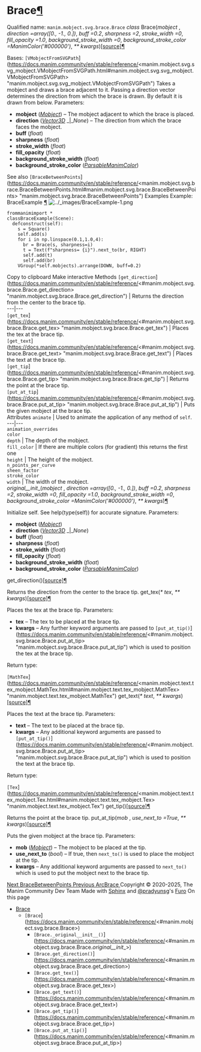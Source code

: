 # Brace[¶](https://docs.manim.community/en/stable/reference/<#brace> "Link to this heading")
Qualified name: `manim.mobject.svg.brace.Brace`
_class_ Brace(_mobject_ , _direction =array([0., -1., 0.])_, _buff =0.2_, _sharpness =2_, _stroke_width =0_, _fill_opacity =1.0_, _background_stroke_width =0_, _background_stroke_color =ManimColor('#000000')_, _** kwargs_)[[source]](https://docs.manim.community/en/stable/reference/<../_modules/manim/mobject/svg/brace.html#Brace>)[¶](https://docs.manim.community/en/stable/reference/<#manim.mobject.svg.brace.Brace> "Link to this definition")
    
Bases: `[VMobjectFromSVGPath`](https://docs.manim.community/en/stable/reference/<manim.mobject.svg.svg_mobject.VMobjectFromSVGPath.html#manim.mobject.svg.svg_mobject.VMobjectFromSVGPath> "manim.mobject.svg.svg_mobject.VMobjectFromSVGPath")
Takes a mobject and draws a brace adjacent to it.
Passing a direction vector determines the direction from which the brace is drawn. By default it is drawn from below.
Parameters:
    
  * **mobject** ([_Mobject_](https://docs.manim.community/en/stable/reference/<manim.mobject.mobject.Mobject.html#manim.mobject.mobject.Mobject> "manim.mobject.mobject.Mobject")) – The mobject adjacent to which the brace is placed.
  * **direction** ([_Vector3D_](https://docs.manim.community/en/stable/reference/<manim.typing.html#manim.typing.Vector3D> "manim.typing.Vector3D") _|__None_) – The direction from which the brace faces the mobject.
  * **buff** (_float_)
  * **sharpness** (_float_)
  * **stroke_width** (_float_)
  * **fill_opacity** (_float_)
  * **background_stroke_width** (_float_)
  * **background_stroke_color** ([_ParsableManimColor_](https://docs.manim.community/en/stable/reference/<manim.utils.color.core.html#manim.utils.color.core.ParsableManimColor> "manim.utils.color.core.ParsableManimColor"))


See also
`[BraceBetweenPoints`](https://docs.manim.community/en/stable/reference/<manim.mobject.svg.brace.BraceBetweenPoints.html#manim.mobject.svg.brace.BraceBetweenPoints> "manim.mobject.svg.brace.BraceBetweenPoints")
Examples
Example: BraceExample [¶](https://docs.manim.community/en/stable/reference/<#braceexample>)
![../_images/BraceExample-1.png](https://docs.manim.community/en/stable/_images/BraceExample-1.png)
```
frommanimimport *
classBraceExample(Scene):
  defconstruct(self):
    s = Square()
    self.add(s)
    for i in np.linspace(0.1,1.0,4):
      br = Brace(s, sharpness=i)
      t = Text(f"sharpness= {i}").next_to(br, RIGHT)
      self.add(t)
      self.add(br)
    VGroup(*self.mobjects).arrange(DOWN, buff=0.2)

```
Copy to clipboard
Make interactive
Methods
`[get_direction`](https://docs.manim.community/en/stable/reference/<#manim.mobject.svg.brace.Brace.get_direction> "manim.mobject.svg.brace.Brace.get_direction") | Returns the direction from the center to the brace tip.  
---|---  
`[get_tex`](https://docs.manim.community/en/stable/reference/<#manim.mobject.svg.brace.Brace.get_tex> "manim.mobject.svg.brace.Brace.get_tex") | Places the tex at the brace tip.  
`[get_text`](https://docs.manim.community/en/stable/reference/<#manim.mobject.svg.brace.Brace.get_text> "manim.mobject.svg.brace.Brace.get_text") | Places the text at the brace tip.  
`[get_tip`](https://docs.manim.community/en/stable/reference/<#manim.mobject.svg.brace.Brace.get_tip> "manim.mobject.svg.brace.Brace.get_tip") | Returns the point at the brace tip.  
`[put_at_tip`](https://docs.manim.community/en/stable/reference/<#manim.mobject.svg.brace.Brace.put_at_tip> "manim.mobject.svg.brace.Brace.put_at_tip") | Puts the given mobject at the brace tip.  
Attributes
`animate` | Used to animate the application of any method of `self`.  
---|---  
`animation_overrides`  
`color`  
`depth` | The depth of the mobject.  
`fill_color` | If there are multiple colors (for gradient) this returns the first one  
`height` | The height of the mobject.  
`n_points_per_curve`  
`sheen_factor`  
`stroke_color`  
`width` | The width of the mobject.  
_original__init__(_mobject_ , _direction =array([0., -1., 0.])_, _buff =0.2_, _sharpness =2_, _stroke_width =0_, _fill_opacity =1.0_, _background_stroke_width =0_, _background_stroke_color =ManimColor('#000000')_, _** kwargs_)[¶](https://docs.manim.community/en/stable/reference/<#manim.mobject.svg.brace.Brace._original__init__> "Link to this definition")
    
Initialize self. See help(type(self)) for accurate signature.
Parameters:
    
  * **mobject** ([_Mobject_](https://docs.manim.community/en/stable/reference/<manim.mobject.mobject.Mobject.html#manim.mobject.mobject.Mobject> "manim.mobject.mobject.Mobject"))
  * **direction** ([_Vector3D_](https://docs.manim.community/en/stable/reference/<manim.typing.html#manim.typing.Vector3D> "manim.typing.Vector3D") _|__None_)
  * **buff** (_float_)
  * **sharpness** (_float_)
  * **stroke_width** (_float_)
  * **fill_opacity** (_float_)
  * **background_stroke_width** (_float_)
  * **background_stroke_color** ([_ParsableManimColor_](https://docs.manim.community/en/stable/reference/<manim.utils.color.core.html#manim.utils.color.core.ParsableManimColor> "manim.utils.color.core.ParsableManimColor"))


get_direction()[[source]](https://docs.manim.community/en/stable/reference/<../_modules/manim/mobject/svg/brace.html#Brace.get_direction>)[¶](https://docs.manim.community/en/stable/reference/<#manim.mobject.svg.brace.Brace.get_direction> "Link to this definition")
    
Returns the direction from the center to the brace tip.
get_tex(_* tex_, _** kwargs_)[[source]](https://docs.manim.community/en/stable/reference/<../_modules/manim/mobject/svg/brace.html#Brace.get_tex>)[¶](https://docs.manim.community/en/stable/reference/<#manim.mobject.svg.brace.Brace.get_tex> "Link to this definition")
    
Places the tex at the brace tip.
Parameters:
    
  * **tex** – The tex to be placed at the brace tip.
  * **kwargs** – Any further keyword arguments are passed to `[put_at_tip()`](https://docs.manim.community/en/stable/reference/<#manim.mobject.svg.brace.Brace.put_at_tip> "manim.mobject.svg.brace.Brace.put_at_tip") which is used to position the tex at the brace tip.


Return type:
    
`[MathTex`](https://docs.manim.community/en/stable/reference/<manim.mobject.text.tex_mobject.MathTex.html#manim.mobject.text.tex_mobject.MathTex> "manim.mobject.text.tex_mobject.MathTex")
get_text(_* text_, _** kwargs_)[[source]](https://docs.manim.community/en/stable/reference/<../_modules/manim/mobject/svg/brace.html#Brace.get_text>)[¶](https://docs.manim.community/en/stable/reference/<#manim.mobject.svg.brace.Brace.get_text> "Link to this definition")
    
Places the text at the brace tip.
Parameters:
    
  * **text** – The text to be placed at the brace tip.
  * **kwargs** – Any additional keyword arguments are passed to `[put_at_tip()`](https://docs.manim.community/en/stable/reference/<#manim.mobject.svg.brace.Brace.put_at_tip> "manim.mobject.svg.brace.Brace.put_at_tip") which is used to position the text at the brace tip.


Return type:
    
`[Tex`](https://docs.manim.community/en/stable/reference/<manim.mobject.text.tex_mobject.Tex.html#manim.mobject.text.tex_mobject.Tex> "manim.mobject.text.tex_mobject.Tex")
get_tip()[[source]](https://docs.manim.community/en/stable/reference/<../_modules/manim/mobject/svg/brace.html#Brace.get_tip>)[¶](https://docs.manim.community/en/stable/reference/<#manim.mobject.svg.brace.Brace.get_tip> "Link to this definition")
    
Returns the point at the brace tip.
put_at_tip(_mob_ , _use_next_to =True_, _** kwargs_)[[source]](https://docs.manim.community/en/stable/reference/<../_modules/manim/mobject/svg/brace.html#Brace.put_at_tip>)[¶](https://docs.manim.community/en/stable/reference/<#manim.mobject.svg.brace.Brace.put_at_tip> "Link to this definition")
    
Puts the given mobject at the brace tip.
Parameters:
    
  * **mob** ([_Mobject_](https://docs.manim.community/en/stable/reference/<manim.mobject.mobject.Mobject.html#manim.mobject.mobject.Mobject> "manim.mobject.mobject.Mobject")) – The mobject to be placed at the tip.
  * **use_next_to** (_bool_) – If true, then `next_to()` is used to place the mobject at the tip.
  * **kwargs** – Any additional keyword arguments are passed to `next_to()` which is used to put the mobject next to the brace tip.


[ Next BraceBetweenPoints ](https://docs.manim.community/en/stable/reference/<manim.mobject.svg.brace.BraceBetweenPoints.html>) [ Previous ArcBrace ](https://docs.manim.community/en/stable/reference/<manim.mobject.svg.brace.ArcBrace.html>)
Copyright © 2020-2025, The Manim Community Dev Team 
Made with [Sphinx](https://docs.manim.community/en/stable/reference/<https:/www.sphinx-doc.org/>) and [@pradyunsg](https://docs.manim.community/en/stable/reference/<https:/pradyunsg.me>)'s [Furo](https://docs.manim.community/en/stable/reference/<https:/github.com/pradyunsg/furo>)
On this page 
  * [Brace](https://docs.manim.community/en/stable/reference/<#>)
    * `[Brace`](https://docs.manim.community/en/stable/reference/<#manim.mobject.svg.brace.Brace>)
      * `[Brace._original__init__()`](https://docs.manim.community/en/stable/reference/<#manim.mobject.svg.brace.Brace._original__init__>)
      * `[Brace.get_direction()`](https://docs.manim.community/en/stable/reference/<#manim.mobject.svg.brace.Brace.get_direction>)
      * `[Brace.get_tex()`](https://docs.manim.community/en/stable/reference/<#manim.mobject.svg.brace.Brace.get_tex>)
      * `[Brace.get_text()`](https://docs.manim.community/en/stable/reference/<#manim.mobject.svg.brace.Brace.get_text>)
      * `[Brace.get_tip()`](https://docs.manim.community/en/stable/reference/<#manim.mobject.svg.brace.Brace.get_tip>)
      * `[Brace.put_at_tip()`](https://docs.manim.community/en/stable/reference/<#manim.mobject.svg.brace.Brace.put_at_tip>)


